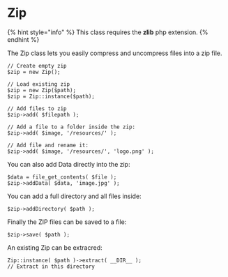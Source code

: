 # Zip

{% hint style="info" %}
This class requires the **zlib** php extension.
{% endhint %}

The Zip class lets you easily compress and uncompress files into a zip file.

```
// Create empty zip
$zip = new Zip();

// Load existing zip
$zip = new Zip($path);
$zip = Zip::instance($path);

// Add files to zip
$zip->add( $filepath );

// Add a file to a folder inside the zip:
$zip->add( $image, '/resources/' );

// Add file and rename it:
$zip->add( $image, '/resources/', 'logo.png' );    
```

You can also add Data directly into the zip:

```
$data = file_get_contents( $file );
$zip->addData( $data, 'image.jpg' );
```

You can add a full directory and all files inside:

```
$zip->addDirectory( $path );
```

Finally the ZIP files can be saved to a file:

```
$zip->save( $path );
```

An existing Zip can be extracred:

```
Zip::instance( $path )->extract( __DIR__ ); 
// Extract in this directory
```
